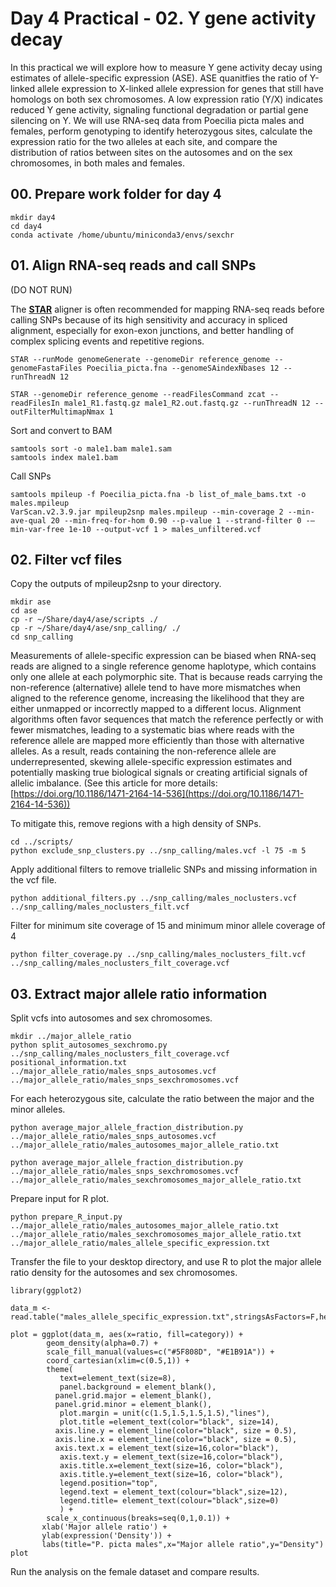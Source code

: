 # Day 4 Practical - 02. Y gene activity decay

In this practical we will explore how to measure Y gene activity decay using estimates of allele-specific expression (ASE). ASE quanitfies the ratio of Y-linked allele expression to X-linked allele expression for genes that still have homologs on both sex chromosomes. A low expression ratio (Y/X) indicates reduced Y gene activity, signaling functional degradation or partial gene silencing on Y. We will use RNA-seq data from Poecilia picta males and females, perform genotyping to identify heterozygous sites, calculate the expression ratio for the two alleles at each site, and compare the distribution of ratios between sites on the autosomes and on the sex chromosomes, in both males and females.

## 00. Prepare work folder for day 4

```
mkdir day4
cd day4
conda activate /home/ubuntu/miniconda3/envs/sexchr
```

## 01. Align RNA-seq reads and call SNPs

(DO NOT RUN)

The **[STAR](https://physiology.med.cornell.edu/faculty/skrabanek/lab/angsd/lecture_notes/STARmanual.pdf)** aligner is often recommended for mapping RNA-seq reads before calling SNPs because of its high sensitivity and accuracy in spliced alignment, especially for exon-exon junctions, and better handling of complex splicing events and repetitive regions.

```
STAR --runMode genomeGenerate --genomeDir reference_genome --genomeFastaFiles Poecilia_picta.fna --genomeSAindexNbases 12 --runThreadN 12

STAR --genomeDir reference_genome --readFilesCommand zcat --readFilesIn male1_R1.fastq.gz male1_R2.out.fastq.gz --runThreadN 12 --outFilterMultimapNmax 1
```

Sort and convert to BAM

```
samtools sort -o male1.bam male1.sam
samtools index male1.bam
```

Call SNPs

```
samtools mpileup -f Poecilia_picta.fna -b list_of_male_bams.txt -o males.mpileup
VarScan.v2.3.9.jar mpileup2snp males.mpileup --min-coverage 2 --min-ave-qual 20 --min-freq-for-hom 0.90 --p-value 1 --strand-filter 0 -—min-var-free 1e-10 --output-vcf 1 > males_unfiltered.vcf
```

## 02. Filter vcf files

Copy the outputs of mpileup2snp to your directory.

```
mkdir ase
cd ase
cp -r ~/Share/day4/ase/scripts ./
cp -r ~/Share/day4/ase/snp_calling/ ./
cd snp_calling
```

Measurements of allele-specific expression can be biased when RNA-seq reads are aligned to a single reference genome haplotype, which contains only one allele at each polymorphic site. That is because reads carrying the non-reference (alternative) allele tend to have more mismatches when aligned to the reference genome, increasing the likelihood that they are either unmapped or incorrectly mapped to a different locus. Alignment algorithms often favor sequences that match the reference perfectly or with fewer mismatches, leading to a systematic bias where reads with the reference allele are mapped more efficiently than those with alternative alleles. As a result, reads containing the non-reference allele are underrepresented, skewing allele-specific expression estimates and potentially masking true biological signals or creating artificial signals of allelic imbalance. (See this article for more details: [https://doi.org/10.1186/1471-2164-14-536](https://doi.org/10.1186/1471-2164-14-536))

To mitigate this, remove regions with a high density of SNPs.

```
cd ../scripts/
python exclude_snp_clusters.py ../snp_calling/males.vcf -l 75 -m 5
```

Apply additional filters to remove triallelic SNPs and missing information in the vcf file.

```
python additional_filters.py ../snp_calling/males_noclusters.vcf ../snp_calling/males_noclusters_filt.vcf
```

Filter for minimum site coverage of 15 and minimum minor allele coverage of 4

```
python filter_coverage.py ../snp_calling/males_noclusters_filt.vcf ../snp_calling/males_noclusters_filt_coverage.vcf
```

## 03. Extract major allele ratio information

Split vcfs into autosomes and sex chromosomes.

```
mkdir ../major_allele_ratio
python split_autosomes_sexchromo.py ../snp_calling/males_noclusters_filt_coverage.vcf positional_information.txt ../major_allele_ratio/males_snps_autosomes.vcf ../major_allele_ratio/males_snps_sexchromosomes.vcf
```

For each heterozygous site, calculate the ratio between the major and the minor alleles.

```
python average_major_allele_fraction_distribution.py ../major_allele_ratio/males_snps_autosomes.vcf ../major_allele_ratio/males_autosomes_major_allele_ratio.txt

python average_major_allele_fraction_distribution.py ../major_allele_ratio/males_snps_sexchromosomes.vcf ../major_allele_ratio/males_sexchromosomes_major_allele_ratio.txt
```

Prepare input for R plot.

```
python prepare_R_input.py ../major_allele_ratio/males_autosomes_major_allele_ratio.txt ../major_allele_ratio/males_sexchromosomes_major_allele_ratio.txt ../major_allele_ratio/males_allele_specific_expression.txt
```

Transfer the file to your desktop directory, and use R to plot the major allele ratio density for the autosomes and sex chromosomes.

```
library(ggplot2)

data_m <- read.table("males_allele_specific_expression.txt",stringsAsFactors=F,header=T,sep=",")

plot = ggplot(data_m, aes(x=ratio, fill=category)) + 
		geom_density(alpha=0.7) + 
		scale_fill_manual(values=c("#5F808D", "#E1B91A")) +
		coord_cartesian(xlim=c(0.5,1)) +
		theme(
           text=element_text(size=8),
           panel.background = element_blank(),
          panel.grid.major = element_blank(),
          panel.grid.minor = element_blank(),
           plot.margin = unit(c(1.5,1.5,1.5,1.5),"lines"),
           plot.title =element_text(color="black", size=14),
          axis.line.y = element_line(color="black", size = 0.5),
          axis.line.x = element_line(color="black", size = 0.5),
          axis.text.x = element_text(size=16,color="black"),
           axis.text.y = element_text(size=16,color="black"),
           axis.title.x=element_text(size=16, color="black"), 
           axis.title.y=element_text(size=16, color="black"),
           legend.position="top",
           legend.text = element_text(colour="black",size=12),
           legend.title= element_text(colour="black",size=0)
           ) +
       	scale_x_continuous(breaks=seq(0,1,0.1)) +
       xlab('Major allele ratio') +
       ylab(expression('Density')) + 
       labs(title="P. picta males",x="Major allele ratio",y="Density")
plot
```

Run the analysis on the female dataset and compare results.
